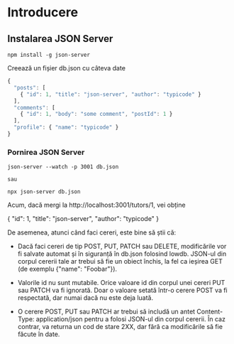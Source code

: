 # Introducere

## Instalarea JSON Server

```
npm install -g json-server
```

Creează un fișier db.json cu câteva date

```javascript
{
  "posts": [
    { "id": 1, "title": "json-server", "author": "typicode" }
  ],
  "comments": [
    { "id": 1, "body": "some comment", "postId": 1 }
  ],
  "profile": { "name": "typicode" }
}
```

### Pornirea JSON Server

```
json-server --watch -p 3001 db.json

sau

npx json-server db.json
```

Acum, dacă mergi la http://localhost:3001/tutors/1, vei obține

{ "id": 1, "title": "json-server", "author": "typicode" }

De asemenea, atunci când faci cereri, este bine să știi că:

- Dacă faci cereri de tip POST, PUT, PATCH sau DELETE, modificările vor fi
  salvate automat și în siguranță în db.json folosind lowdb. JSON-ul din corpul
  cererii tale ar trebui să fie un obiect închis, la fel ca ieșirea GET (de
  exemplu {"name": "Foobar"}).

- Valorile id nu sunt mutabile. Orice valoare id din corpul unei cereri PUT sau
  PATCH va fi ignorată. Doar o valoare setată într-o cerere POST va fi
  respectată, dar numai dacă nu este deja luată.

- O cerere POST, PUT sau PATCH ar trebui să includă un antet Content-Type:
  application/json pentru a folosi JSON-ul din corpul cererii. În caz contrar,
  va returna un cod de stare 2XX, dar fără ca modificările să fie făcute în
  date.
